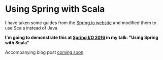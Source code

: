 # Using Spring with Scala

I have taken some guides from the [Spring.io website](https://spring.io/guides/) and modified them to use Scala instead of Java.

**I'm going to demonstrate this at [Spring I/O 2016](http://lanyrd.com/sdzkgm) in my talk: "Using Spring with Scala"**

Accompanying blog post [coming soon](http://bernhardwenzel.com).
